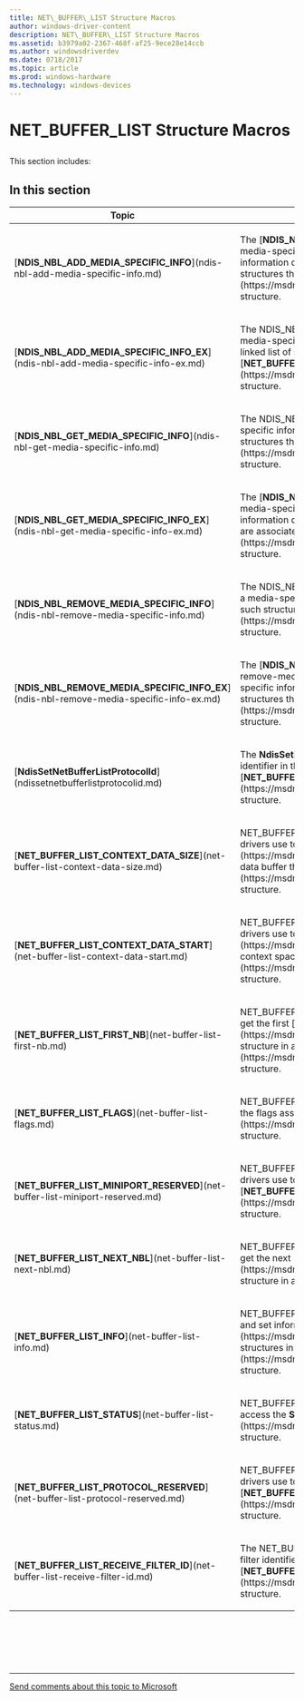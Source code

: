 ```yaml
---
title: NET\_BUFFER\_LIST Structure Macros
author: windows-driver-content
description: NET\_BUFFER\_LIST Structure Macros
ms.assetid: b3979a02-2367-468f-af25-9ece28e14ccb
ms.author: windowsdriverdev 
ms.date: 0718/2017 
ms.topic: article 
ms.prod: windows-hardware 
ms.technology: windows-devices
---
```


# NET\_BUFFER\_LIST Structure Macros


## <a href="" id="ddk-net-buffer-list-structure-macros-nr"></a>


This section includes:

## In this section


<table>
<colgroup>
<col width="50%" />
<col width="50%" />
</colgroup>
<thead>
<tr class="header">
<th>Topic</th>
<th>Description</th>
</tr>
</thead>
<tbody>
<tr class="odd">
<td><p>[<strong>NDIS_NBL_ADD_MEDIA_SPECIFIC_INFO</strong>](ndis-nbl-add-media-specific-info.md)</p></td>
<td><p>The [<strong>NDIS_NBL_ADD_MEDIA_SPECIFIC_INFO</strong>](ndis-nbl-add-media-specific-info.md) macro adds a media-specific information data structure to the beginning of a linked list of such structures that are associated with a [<strong>NET_BUFFER_LIST</strong>](https://msdn.microsoft.com/library/windows/hardware/ff568388) structure.</p></td>
</tr>
<tr class="even">
<td><p>[<strong>NDIS_NBL_ADD_MEDIA_SPECIFIC_INFO_EX</strong>](ndis-nbl-add-media-specific-info-ex.md)</p></td>
<td><p>The NDIS_NBL_ADD_MEDIA_SPECIFIC_INFO_EX macro adds a media-specific information data structure to the beginning of a linked list of such structures that are associated with a [<strong>NET_BUFFER_LIST</strong>](https://msdn.microsoft.com/library/windows/hardware/ff568388) structure.</p></td>
</tr>
<tr class="odd">
<td><p>[<strong>NDIS_NBL_GET_MEDIA_SPECIFIC_INFO</strong>](ndis-nbl-get-media-specific-info.md)</p></td>
<td><p>The NDIS_NBL_GET_MEDIA_SPECIFIC_INFO macro gets a media-specific information data structure from a linked list of such structures that are associated with a [<strong>NET_BUFFER_LIST</strong>](https://msdn.microsoft.com/library/windows/hardware/ff568388) structure.</p></td>
</tr>
<tr class="even">
<td><p>[<strong>NDIS_NBL_GET_MEDIA_SPECIFIC_INFO_EX</strong>](ndis-nbl-get-media-specific-info-ex.md)</p></td>
<td><p>The [<strong>NDIS_NBL_GET_MEDIA_SPECIFIC_INFO_EX</strong>](ndis-nbl-get-media-specific-info-ex.md) macro gets a media-specific information data structure from a linked list of such structures that are associated with a [<strong>NET_BUFFER_LIST</strong>](https://msdn.microsoft.com/library/windows/hardware/ff568388) structure.</p></td>
</tr>
<tr class="odd">
<td><p>[<strong>NDIS_NBL_REMOVE_MEDIA_SPECIFIC_INFO</strong>](ndis-nbl-remove-media-specific-info.md)</p></td>
<td><p>The NDIS_NBL_REMOVE_MEDIA_SPECIFIC_INFO macro removes a media-specific information data structure from a linked list of such structures that are associated with a [<strong>NET_BUFFER_LIST</strong>](https://msdn.microsoft.com/library/windows/hardware/ff568388) structure.</p></td>
</tr>
<tr class="even">
<td><p>[<strong>NDIS_NBL_REMOVE_MEDIA_SPECIFIC_INFO_EX</strong>](ndis-nbl-remove-media-specific-info-ex.md)</p></td>
<td><p>The [<strong>NDIS_NBL_REMOVE_MEDIA_SPECIFIC_INFO_EX</strong>](ndis-nbl-remove-media-specific-info-ex.md) macro removes a media-specific information data structure from a linked list of such structures that are associated with a [<strong>NET_BUFFER_LIST</strong>](https://msdn.microsoft.com/library/windows/hardware/ff568388) structure.</p></td>
</tr>
<tr class="odd">
<td><p>[<strong>NdisSetNetBufferListProtocolId</strong>](ndissetnetbufferlistprotocolid.md)</p></td>
<td><p>The <strong>NdisSetNetBufferListProtocolId</strong> macro sets the protocol identifier in the <strong>NetBufferListInfo</strong> member of a [<strong>NET_BUFFER_LIST</strong>](https://msdn.microsoft.com/library/windows/hardware/ff568388) structure.</p></td>
</tr>
<tr class="even">
<td><p>[<strong>NET_BUFFER_LIST_CONTEXT_DATA_SIZE</strong>](net-buffer-list-context-data-size.md)</p></td>
<td><p>NET_BUFFER_LIST_CONTEXT_DATA_SIZE is a macro that NDIS drivers use to get the size of the [<strong>NET_BUFFER_LIST_CONTEXT</strong>](https://msdn.microsoft.com/library/windows/hardware/ff568389) data buffer that is associated with a [<strong>NET_BUFFER_LIST</strong>](https://msdn.microsoft.com/library/windows/hardware/ff568388) structure.</p></td>
</tr>
<tr class="odd">
<td><p>[<strong>NET_BUFFER_LIST_CONTEXT_DATA_START</strong>](net-buffer-list-context-data-start.md)</p></td>
<td><p>NET_BUFFER_LIST_CONTEXT_DATA_START is a macro that NDIS drivers use to get a pointer to the [<strong>NET_BUFFER_LIST_CONTEXT</strong>](https://msdn.microsoft.com/library/windows/hardware/ff568389) context space that is associated with a [<strong>NET_BUFFER_LIST</strong>](https://msdn.microsoft.com/library/windows/hardware/ff568388) structure.</p></td>
</tr>
<tr class="even">
<td><p>[<strong>NET_BUFFER_LIST_FIRST_NB</strong>](net-buffer-list-first-nb.md)</p></td>
<td><p>NET_BUFFER_LIST_FIRST_NB is a macro that NDIS drivers use to get the first [<strong>NET_BUFFER</strong>](https://msdn.microsoft.com/library/windows/hardware/ff568376) structure in a [<strong>NET_BUFFER_LIST</strong>](https://msdn.microsoft.com/library/windows/hardware/ff568388) structure.</p></td>
</tr>
<tr class="odd">
<td><p>[<strong>NET_BUFFER_LIST_FLAGS</strong>](net-buffer-list-flags.md)</p></td>
<td><p>NET_BUFFER_LIST_FLAGS is a macro that NDIS drivers use to get the flags associated with a [<strong>NET_BUFFER_LIST</strong>](https://msdn.microsoft.com/library/windows/hardware/ff568388) structure.</p></td>
</tr>
<tr class="even">
<td><p>[<strong>NET_BUFFER_LIST_MINIPORT_RESERVED</strong>](net-buffer-list-miniport-reserved.md)</p></td>
<td><p>NET_BUFFER_LIST_MINIPORT_RESERVED is a macro that NDIS drivers use to access the <strong>MiniportReserved</strong> member of a [<strong>NET_BUFFER_LIST</strong>](https://msdn.microsoft.com/library/windows/hardware/ff568388) structure.</p></td>
</tr>
<tr class="odd">
<td><p>[<strong>NET_BUFFER_LIST_NEXT_NBL</strong>](net-buffer-list-next-nbl.md)</p></td>
<td><p>NET_BUFFER_LIST_NEXT_NBL is a macro that NDIS drivers use to get the next [<strong>NET_BUFFER_LIST</strong>](https://msdn.microsoft.com/library/windows/hardware/ff568388) structure in a linked list of NET_BUFFER_LIST structures.</p></td>
</tr>
<tr class="even">
<td><p>[<strong>NET_BUFFER_LIST_INFO</strong>](net-buffer-list-info.md)</p></td>
<td><p>NET_BUFFER_LIST_INFO is a macro that NDIS drivers use to get and set information that applies to all the [<strong>NET_BUFFER</strong>](https://msdn.microsoft.com/library/windows/hardware/ff568376) structures in a [<strong>NET_BUFFER_LIST</strong>](https://msdn.microsoft.com/library/windows/hardware/ff568388) structure.</p></td>
</tr>
<tr class="odd">
<td><p>[<strong>NET_BUFFER_LIST_STATUS</strong>](net-buffer-list-status.md)</p></td>
<td><p>NET_BUFFER_LIST_STATUS is a macro that NDIS drivers use to access the <strong>StatusCode</strong> member of a [<strong>NET_BUFFER_LIST</strong>](https://msdn.microsoft.com/library/windows/hardware/ff568388) structure.</p></td>
</tr>
<tr class="even">
<td><p>[<strong>NET_BUFFER_LIST_PROTOCOL_RESERVED</strong>](net-buffer-list-protocol-reserved.md)</p></td>
<td><p>NET_BUFFER_LIST_PROTOCOL_RESERVED is a macro that NDIS drivers use to access the <strong>ProtocolReserved</strong> member of a [<strong>NET_BUFFER_LIST</strong>](https://msdn.microsoft.com/library/windows/hardware/ff568388) structure.</p></td>
</tr>
<tr class="odd">
<td><p>[<strong>NET_BUFFER_LIST_RECEIVE_FILTER_ID</strong>](net-buffer-list-receive-filter-id.md)</p></td>
<td><p>The NET_BUFFER_LIST_RECEIVE_FILTER_ID macro gets a receive filter identifier from the out-of-band (OOB) data in a [<strong>NET_BUFFER_LIST</strong>](https://msdn.microsoft.com/library/windows/hardware/ff568388) structure.</p></td>
</tr>
</tbody>
</table>

 

 

 


--------------------
[Send comments about this topic to Microsoft](mailto:wsddocfb@microsoft.com?subject=Documentation%20feedback%20%5Bnetvista\netvista%5D:%20NET_BUFFER_LIST%20Structure%20Macros%20%20RELEASE:%20%287/10/2017%29&body=%0A%0APRIVACY%20STATEMENT%0A%0AWe%20use%20your%20feedback%20to%20improve%20the%20documentation.%20We%20don't%20use%20your%20email%20address%20for%20any%20other%20purpose,%20and%20we'll%20remove%20your%20email%20address%20from%20our%20system%20after%20the%20issue%20that%20you're%20reporting%20is%20fixed.%20While%20we're%20working%20to%20fix%20this%20issue,%20we%20might%20send%20you%20an%20email%20message%20to%20ask%20for%20more%20info.%20Later,%20we%20might%20also%20send%20you%20an%20email%20message%20to%20let%20you%20know%20that%20we've%20addressed%20your%20feedback.%0A%0AFor%20more%20info%20about%20Microsoft's%20privacy%20policy,%20see%20http://privacy.microsoft.com/default.aspx. "Send comments about this topic to Microsoft")


